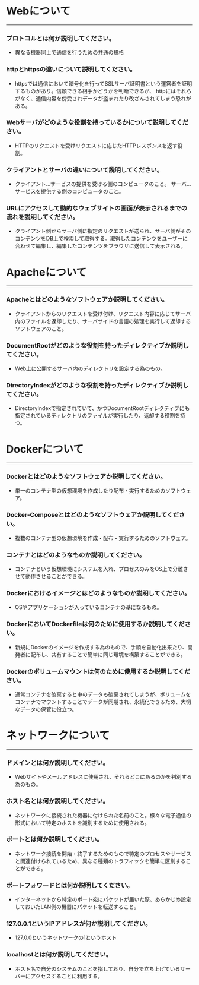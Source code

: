 # Webについて
---
### プロトコルとは何か説明してください。
* 異なる機器同士で通信を行うための共通の規格


### httpとhttpsの違いについて説明してください。
* httpsでは通信において暗号化を行ってSSLサーバ証明書という運営者を証明するものがあり。信頼できる相手かどうかを判断できるが、
httpにはそれらがなく、通信内容を傍受されデータが盗まれたり改ざんされてしまう恐れがある。


### Webサーバがどのような役割を持っているかについて説明してください。
* HTTPのリクエストを受けリクエストに応じたHTTPレスポンスを返す役割。


### クライアントとサーバの違いについて説明してください。
* クライアント…サービスの提供を受ける側のコンピュータのこと。
  サーバ…サービスを提供する側のコンピュータのこと。


### URLにアクセスして動的なウェブサイトの画面が表示されるまでの流れを説明してください。
* クライアント側からサーバ側に指定のリクエストが送られ、サーバ側がそのコンテンツをDB上で検索して取得する。取得したコンテンツをユーザーに合わせて編集し、編集したコンテンツをブラウザに送信して表示される。



# Apacheについて
---
### Apacheとはどのようなソフトウェアか説明してください。
* クライアントからのリクエストを受け付け、リクエスト内容に応じてサーバ内のファイルを返却したり、サーバサイドの言語の処理を実行して返却するソフトウェアのこと。


### DocumentRootがどのような役割を持ったディレクティブか説明してください。
* Web上に公開するサーバ内のディレクトリを設定する為のもの。


### DirectoryIndexがどのような役割を持ったディレクティブか説明してください。
* DirectoryIndexで指定されていて、かつDocumentRootディレクティブにも指定されているディレクトリのファイルが実行したり、返却する役割を持つ。




# Dockerについて
---
### Dockerとはどのようなソフトウェアか説明してください。
* 単一のコンテナ型の仮想環境を作成したり配布・実行するためのソフトウェア。


### Docker-Composeとはどのようなソフトウェアか説明してください。
* 複数のコンテナ型の仮想環境を作成・配布・実行するためのソフトウェア。


### コンテナとはどのようなものか説明してください。
* コンテナという仮想環境にシステムを入れ、プロセスのみをOS上で分離させて動作させることができる。

### Dockerにおけるイメージとはどのようなものか説明してください。
* OSやアプリケーションが入っているコンテナの基になるもの。


### DockerにおいてDockerfileは何のために使用するか説明してください。
* 新規にDockerのイメージを作成する為のもので、手順を自動化出来たり、開発者に配布し、共有することで簡単に同じ環境を構築することができる。


### Dockerのボリュームマウントは何のために使用するか説明してください。
* 通常コンテナを破棄すると中のデータも破棄されてしまうが、ボリュームをコンテナでマウントすることでデータが同期され、永続化できるため、大切なデータの保管に役立つ。


# ネットワークについて
---
### ドメインとは何か説明してください。
* Webサイトやメールアドレスに使用され、それらどこにあるのかを判別する為のもの。


### ホスト名とは何か説明してください。
* ネットワークに接続された機器に付けられた名前のこと。様々な電子通信の形式において特定のホストを識別するために使用される。


### ポートとは何か説明してください。
* ネットワーク接続を開始・終了するためのもので特定のプロセスやサービスと関連付けられているため、異なる種類のトラフィックを簡単に区別することができる。


### ポートフォワードとは何か説明してください。
* インターネットから特定のポート宛にパケットが届いた際、あらかじめ設定しておいたLAN側の機器にパケットを転送すること。


### 127.0.0.1というIPアドレスが何か説明してください。
* 127.0.0というネットワークの1というホスト


### localhostとは何か説明してください。
* ホスト名で自分のシステムのことを指しており、自分で立ち上げているサーバーにアクセスすることに利用する。



